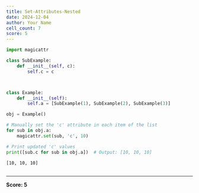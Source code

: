 ```yaml
---
title: Set-Attributes-Nested
date: 2024-12-04
author: Your Name
cell_count: 7
score: 5
---
```


```python
import magicattr


```


```python
class SubExample:
    def __init__(self, c):
        self.c = c




```


```python
class Example:
    def __init__(self):
        self.a = [SubExample(1), SubExample(2), SubExample(3)]


```


```python
obj = Example()


```


```python
# Manually set the 'c' attribute in each item of the list
for sub in obj.a:
    magicattr.set(sub, 'c', 10)


```


```python
# Print updated 'c' values
print([sub.c for sub in obj.a])  # Output: [10, 10, 10]
```

    [10, 10, 10]



```python

```


---
**Score: 5**
